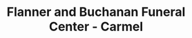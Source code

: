 ---
title: "Flanner and Buchanan Funeral Center - Carmel"
url: /carmel/flanner-and-buchanan-funeral-center-carmel/
shop: funeral directors
---